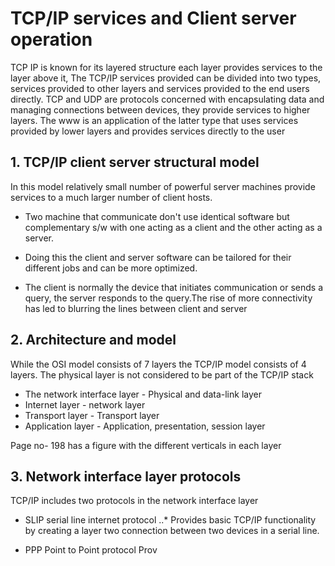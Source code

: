 # TCP/IP services and Client server operation 

TCP IP is known for its layered structure each layer provides services to the layer above it, The TCP/IP services provided can be divided into two types, services provided to other layers and services provided to the end users directly. TCP and UDP are protocols concerned with encapsulating data and managing connections between devices, they provide services to higher layers. The www is an application of the latter type that uses services provided by lower layers and provides services directly to the user 

## 1. TCP/IP client server structural model

In this model relatively small number of powerful server machines provide services to a much larger number of client hosts.
 
* Two machine that communicate don't use identical software but complementary s/w with one acting as a client and the other acting as a server.

* Doing this the client and server software can be tailored for their different jobs and can be more optimized.

* The client is normally the device that initiates communication or sends a query, the server responds to the query.The rise of more connectivity has led to blurring the lines between client and server 

## 2. Architecture and model

While the OSI model consists of 7 layers the TCP/IP model consists of 4 layers. The physical layer is not considered to be part of the TCP/IP stack 
* The network interface layer - Physical and data-link layer 
* Internet layer - network layer 
* Transport layer - Transport layer 
* Application layer  - Application, presentation, session layer 

Page no- 198 has a figure with the different verticals in each layer 

## 3. Network interface layer protocols 

TCP/IP includes two protocols in the network interface layer 
* SLIP serial line internet protocol
..* Provides basic TCP/IP functionality by creating a layer two connection between two devices in a serial line.

* PPP Point to Point protocol 
Prov

